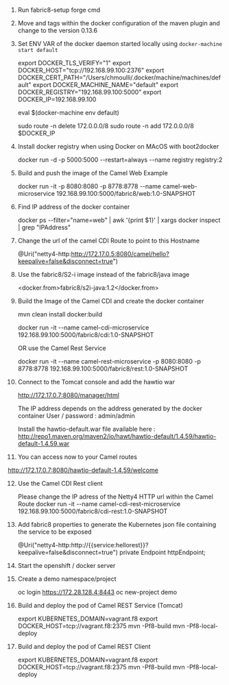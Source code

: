 1) Run fabric8-setup forge cmd
2) Move <name> and <from> tags within the docker configuration of the maven plugin and change to the version 0.13.6
3) Set ENV VAR of the docker daemon started locally using `docker-machine start default`

    export DOCKER_TLS_VERIFY="1"
    export DOCKER_HOST="tcp://192.168.99.100:2376"
    export DOCKER_CERT_PATH="/Users/chmoulli/.docker/machine/machines/default"
    export DOCKER_MACHINE_NAME="default"
    export DOCKER_REGISTRY="192.168.99.100:5000"
    export DOCKER_IP=192.168.99.100

    eval $(docker-machine env default)

    sudo route -n delete 172.0.0.0/8
    sudo route -n add 172.0.0.0/8 $DOCKER_IP

4) Install docker registry when using Docker on MAcOS with boot2docker

    docker run -d -p 5000:5000 --restart=always --name registry registry:2

5) Build and push the image of the Camel Web Example

    docker run -it -p 8080:8080 -p 8778:8778 --name camel-web-microservice 192.168.99.100:5000/fabric8/web:1.0-SNAPSHOT

6) Find IP address of the docker container

    docker ps --filter="name=web" | awk '{print $1}' | xargs docker inspect | grep "IPAddress"

7)  Change the url of the camel CDI Route to point to this Hostname

    @Uri("netty4-http:http://172.17.0.5:8080/camel/hello?keepalive=false&disconnect=true")

8) Use the fabric8/S2-i image instead of the fabric8/java image

    <docker.from>fabric8/s2i-java:1.2</docker.from>

9) Build the Image of the Camel CDI and create the docker container

    mvn clean install docker:build

    docker run -it --name camel-cdi-microservice 192.168.99.100:5000/fabric8/cdi:1.0-SNAPSHOT

    OR use the Camel Rest Service

    docker run -it --name camel-rest-microservice -p 8080:8080 -p 8778:8778 192.168.99.100:5000/fabric8/rest:1.0-SNAPSHOT

10) Connect to the Tomcat console and add the hawtio war

    http://172.17.0.7:8080/manager/html

    The IP address depends on the address generated by the docker container
    User / password : admin/admin

    Install the hawtio-default.war file available here : http://repo1.maven.org/maven2/io/hawt/hawtio-default/1.4.59/hawtio-default-1.4.59.war

11) You can access now to your Camel routes

   http://172.17.0.7:8080/hawtio-default-1.4.59/welcome

12) Use the Camel CDI Rest client

    Please change the IP adress of the Netty4 HTTP url within the Camel Route
    docker run -it --name camel-cdi-rest-microservice 192.168.99.100:5000/fabric8/cdi-rest:1.0-SNAPSHOT

13) Add fabric8 properties to generate the Kubernetes json file containing the service to be exposed

    @Uri("netty4-http:http://{{service:hellorest}}?keepalive=false&disconnect=true")
    private Endpoint httpEndpoint;

14) Start the openshift / docker server

15) Create a demo namespace/project

    oc login https://172.28.128.4:8443
    oc new-project demo

16) Build and deploy the pod of Camel REST Service (Tomcat)

    export KUBERNETES_DOMAIN=vagrant.f8
    export DOCKER_HOST=tcp://vagrant.f8:2375
    mvn -Pf8-build
    mvn -Pf8-local-deploy

17) Build and deploy the pod of Camel REST Client

    export KUBERNETES_DOMAIN=vagrant.f8
    export DOCKER_HOST=tcp://vagrant.f8:2375
    mvn -Pf8-build
    mvn -Pf8-local-deploy

